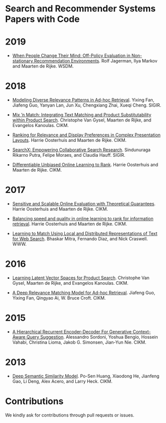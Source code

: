 # Search and Recommender Systems Papers with Code

# 2019

- [When People Change Their Mind: Off-Policy Evaluation in Non-stationary Recommendation Environments](https://github.com/rjagerman/wsdm2019-nonstationary). Rolf Jagerman, Ilya Markov and Maarten de Rijke. WSDM.


# 2018

- [Modeling Diverse Relevance Patterns in Ad-hoc Retrieval](https://github.com/faneshion/HiNT). Yixing Fan, Jiafeng Guo, Yanyan Lan, Jun Xu, Chengxiang Zhai, Xueqi Cheng. SIGIR.

- [Mix ’n Match: Integrating Text Matching and Product Substitutability within Product Search](https://github.com/cvangysel/cuNVSM). Christophe Van Gysel, Maarten de Rijke, and Evangelos Kanoulas. CIKM.

- [Ranking for Relevance and Display Preferences in Complex Presentation Layouts](https://github.com/HarrieO/RankingComplexLayouts). Harrie Oosterhuis and Maarten de Rijke. CIKM.

- [SearchX: Empowering Collaborative Search Research](https://github.com/felipemoraes/felipemoraes.github.io). Sindunuraga Rikarno Putra, Felipe Moraes, and Claudia Hauff. SIGIR. 

- [Differentiable Unbiased Online Learning to Rank](https://github.com/HarrieO/OnlineLearningToRank). Harrie Oosterhuis and Maarten de Rijke. CIKM.

# 2017

- [Sensitive and Scalable Online Evaluation with Theoretical Guarantees](https://github.com/HarrieO/PairwisePreferenceMultileave). Harrie Oosterhuis and Maarten de Rijke. CIKM.

- [Balancing speed and quality in online learning to rank for information retrieval](https://github.com/HarrieO/BalancingSpeedQualityOLTR). Harrie Oosterhuis and Maarten de Rijke. CIKM.

- [Learning to Match Using Local and Distributed Representations of Text for Web Search](https://github.com/bmitra-msft/NDRM/blob/master/notebooks/Duet.ipynb). Bhaskar Mitra, Fernando Diaz, and Nick Craswell. WWW.

# 2016

- [Learning Latent Vector Spaces for Product Search](https://github.com/cvangysel/SERT). Christophe Van Gysel, Maarten de Rijke, and Evangelos Kanoulas. CIKM. 

- [A Deep Relevance Matching Model for Ad-hoc Retrieval](https://github.com/faneshion/DRMM). Jiafeng Guo, Yixing Fan, Qingyao Ai, W. Bruce Croft. CIKM. 

# 2015

- [A Hierarchical Recurrent Encoder-Decoder For Generative Context-Aware Query Suggestion](https://github.com/sordonia/hred-qs). Alessandro Sordoni, Yoshua Bengio, Hossein Vahabi, Christina Lioma, Jakob G. Simonsen, Jian-Yun Nie. CIKM.

# 2013

- [Deep Semantic Similarity Model](https://www.microsoft.com/en-us/download/details.aspx?id=52365). 
Po-Sen Huang, Xiaodong He, Jianfeng Gao, Li Deng, Alex Acero, and Larry Heck. CIKM.

# Contributions

We kindly ask for contributions through pull requests or issues. 
